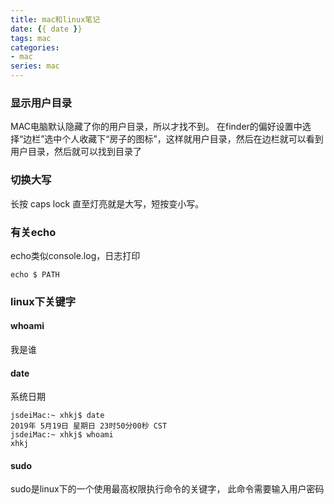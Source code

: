 ```yaml
---
title: mac和linux笔记
date: {{ date }}
tags: mac
categories: 
- mac
series: mac
---
```


### 显示用户目录
MAC电脑默认隐藏了你的用户目录，所以才找不到。
在finder的偏好设置中选择“边栏”选中个人收藏下“房子的图标”，这样就用户目录，然后在边栏就可以看到用户目录，然后就可以找到目录了

### 切换大写
长按 caps lock 直至灯亮就是大写，短按变小写。

### 有关echo
echo类似console.log，日志打印
```
echo $ PATH
```

### linux下关键字
#### whoami
我是谁
#### date
系统日期
```
jsdeiMac:~ xhkj$ date
2019年 5月19日 星期日 23时50分00秒 CST
jsdeiMac:~ xhkj$ whoami
xhkj
```

#### sudo
sudo是linux下的一个使用最高权限执行命令的关键字，
此命令需要输入用户密码



